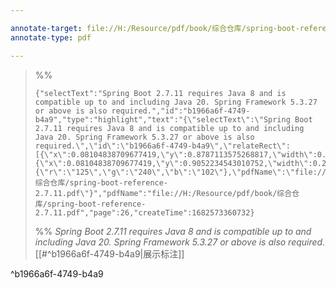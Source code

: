 ```yaml
---

annotate-target: file://H:/Resource/pdf/book/综合仓库/spring-boot-reference-2.7.11.pdf
annotate-type: pdf

---
```


>%%
>```annotate-json
>{"selectText":"Spring Boot 2.7.11 requires Java 8 and is compatible up to and including Java 20. Spring Framework 5.3.27 or above is also required.","id":"b1966a6f-4749-b4a9","type":"highlight","text":"{\"selectText\":\"Spring Boot 2.7.11 requires Java 8 and is compatible up to and including Java 20. Spring Framework 5.3.27 or above is also required.\",\"id\":\"b1966a6f-4749-b4a9\",\"relateRect\":[{\"x\":0.08104838709677419,\"y\":0.8787113575268817,\"width\":0.8380376344086021,\"height\":0.01839885752688172},{\"x\":0.08104838709677419,\"y\":0.9052234543010752,\"width\":0.26560483870967744,\"height\":0.018398857526881834}],\"page\":26,\"quadPoints\":null,\"color\":{\"r\":\"125\",\"g\":\"240\",\"b\":\"102\"},\"pdfName\":\"file://H:/Resource/pdf/book/综合仓库/spring-boot-reference-2.7.11.pdf\"}","pdfName":"file://H:/Resource/pdf/book/综合仓库/spring-boot-reference-2.7.11.pdf","page":26,"createTime":1682573360732}
>```
>%%
>*Spring Boot 2.7.11 requires Java 8 and is compatible up to and including Java 20. Spring Framework 5.3.27 or above is also required.*
>[[#^b1966a6f-4749-b4a9|展示标注]]
>
^b1966a6f-4749-b4a9

